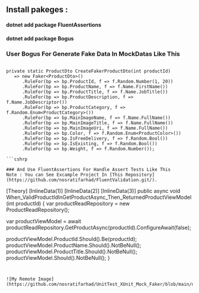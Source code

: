 ## Install pakeges :
#### dotnet add package FluentAssertions 
#### dotnet add package Bogus

### User Bogus For Generate Fake Data In MockDatas Like This

```cshrp

private static ProductDto CreateFakerProductDto(int productId)
   => new Faker<ProductDto>()
      .RuleFor(bp => bp.ProductId, f => f.Random.Number(1, 20))
      .RuleFor(bp => bp.ProductName, f => f.Name.FirstName())
      .RuleFor(bp => bp.ProductTitle, f => f.Name.JobTitle())
      .RuleFor(bp => bp.ProductDescription, f => f.Name.JobDescriptor())
      .RuleFor(bp => bp.ProductCategory, f => f.Random.Enum<ProductCategory>())
      .RuleFor(bp => bp.MainImageName, f => f.Name.FullName())
      .RuleFor(bp => bp.MainImageTitle, f => f.Name.FullName())
      .RuleFor(bp => bp.MainImageUri, f => f.Name.FullName())
      .RuleFor(bp => bp.Color, f => f.Random.Enum<ProductColor>())
      .RuleFor(bp => bp.IsFreeDelivery, f => f.Random.Bool())
      .RuleFor(bp => bp.IsExisting, f => f.Random.Bool())
      .RuleFor(bp => bp.Weight, f => f.Random.Number());

```cshrp

### And Use FluentAssertions For Handle Assert Tests Like This
Note : You can See Excample Project In [This Repository](https://github.com/nosratifarhad/FluentValidation.git/).

```

[Theory]
[InlineData(1)]
[InlineData(2)]
[InlineData(3)]
public async void When_ValidProductIdInGetProductAsync_Then_ReturnedProductViewModel(int productId)
{
   var productReadRepository = new ProductReadRepository();

   var productViewModel = await productReadRepository.GetProductAsync(productId).ConfigureAwait(false);

   productViewModel.ProductId.Should().Be(productId);
   productViewModel.ProductName.Should().NotBeNull();
   productViewModel.ProductTitle.Should().NotBeNull();
   productViewModel.Should().NotBeNull();
}

```


![My Remote Image](https://github.com/nosratifarhad/UnitTest_XUnit_Mock_Faker/blob/main/doc/runresult.png)


